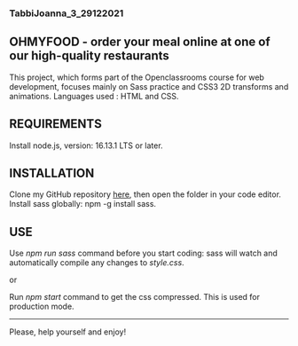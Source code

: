 ### TabbiJoanna_3_29122021

## OHMYFOOD - order your meal online at one of our high-quality restaurants

This project, which forms part of the Openclassrooms course for web development, focuses mainly on Sass practice and CSS3 2D transforms and animations. Languages used : HTML and CSS.

## REQUIREMENTS

Install node.js, version: 16.13.1 LTS or later.

## INSTALLATION

Clone my GitHub repository [here](https://github.com/JoannaTabbi/TabbiJoanna_3_29122021), then open the folder in your code editor.
Install sass globally: npm -g install sass.

## USE

Use *npm run sass* command before you start coding: sass will watch and automatically compile any changes to *style.css*. 

or

Run *npm start* command to get the css compressed. This is used for production mode.

***

Please, help yourself and enjoy!
